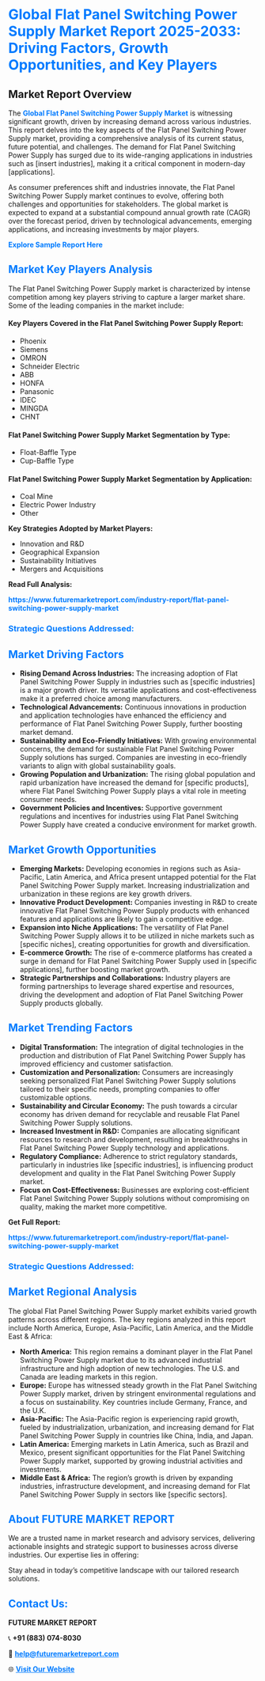 <h1 style="color: #007BFF;">Global Flat Panel Switching Power Supply Market Report 2025-2033: Driving Factors, Growth Opportunities, and Key Players</h1>

<section id="overview">
<h2>Market Report Overview</h2>
<p>The <a href="https://www.futuremarketreport.com/industry-report/flat-panel-switching-power-supply-market" style="color: #007BFF; text-decoration: none;"><strong>Global Flat Panel Switching Power Supply Market</strong></a> is witnessing significant growth, driven by increasing demand across various industries. This report delves into the key aspects of the Flat Panel Switching Power Supply market, providing a comprehensive analysis of its current status, future potential, and challenges. The demand for Flat Panel Switching Power Supply has surged due to its wide-ranging applications in industries such as [insert industries], making it a critical component in modern-day [applications].</p>
<p>As consumer preferences shift and industries innovate, the Flat Panel Switching Power Supply market continues to evolve, offering both challenges and opportunities for stakeholders. The global market is expected to expand at a substantial compound annual growth rate (CAGR) over the forecast period, driven by technological advancements, emerging applications, and increasing investments by major players.</p>
</section>

<section id="overview">
<p><a href="https://www.futuremarketreport.com/request-sample/reportId=36887" style="color: #007BFF; text-decoration: none;"><strong>Explore Sample Report Here</strong></a></p>
</section>

<section id="key-players">
<h2 style="color: #007BFF;">Market Key Players Analysis</h2>
<p>The Flat Panel Switching Power Supply market is characterized by intense competition among key players striving to capture a larger market share. Some of the leading companies in the market include:</p>
<h4>Key Players Covered in the Flat Panel Switching Power Supply Report:</h4>
<ul><li>Phoenix</li><li>Siemens</li><li>OMRON</li><li>Schneider Electric</li><li>ABB</li><li>HONFA</li><li>Panasonic</li><li>IDEC</li><li>MINGDA</li><li>CHNT</li></ul>
<h4>Flat Panel Switching Power Supply Market Segmentation by Type:</h4>
<ul><li>Float-Baffle Type</li><li>Cup-Baffle Type</li></ul>

<h4>Flat Panel Switching Power Supply Market Segmentation by Application:</h4>
<ul><li>Coal Mine</li><li>Electric Power Industry</li><li>Other</li></ul>
<p><strong>Key Strategies Adopted by Market Players:</strong></p>
<ul>
<li>Innovation and R&D</li>
<li>Geographical Expansion</li>
<li>Sustainability Initiatives</li>
<li>Mergers and Acquisitions</li>
</ul>
</section>

<section>
<p><strong>Read Full Analysis: </strong></p><a href="https://www.futuremarketreport.com/industry-report/flat-panel-switching-power-supply-market" style="color: #007BFF; text-decoration: none;"><strong>https://www.futuremarketreport.com/industry-report/flat-panel-switching-power-supply-market</strong></a>
<h3 style="color: #007BFF;">Strategic Questions Addressed:</h3>
</section>

<section id="driving-factors">
<h2 style="color: #007BFF;">Market Driving Factors</h2>
<ul>
<li><strong>Rising Demand Across Industries:</strong> The increasing adoption of Flat Panel Switching Power Supply in industries such as [specific industries] is a major growth driver. Its versatile applications and cost-effectiveness make it a preferred choice among manufacturers.</li>
<li><strong>Technological Advancements:</strong> Continuous innovations in production and application technologies have enhanced the efficiency and performance of Flat Panel Switching Power Supply, further boosting market demand.</li>
<li><strong>Sustainability and Eco-Friendly Initiatives:</strong> With growing environmental concerns, the demand for sustainable Flat Panel Switching Power Supply solutions has surged. Companies are investing in eco-friendly variants to align with global sustainability goals.</li>
<li><strong>Growing Population and Urbanization:</strong> The rising global population and rapid urbanization have increased the demand for [specific products], where Flat Panel Switching Power Supply plays a vital role in meeting consumer needs.</li>
<li><strong>Government Policies and Incentives:</strong> Supportive government regulations and incentives for industries using Flat Panel Switching Power Supply have created a conducive environment for market growth.</li>
</ul>
</section>

<section id="growth-opportunities">
<h2 style="color: #007BFF;">Market Growth Opportunities</h2>
<ul>
<li><strong>Emerging Markets:</strong> Developing economies in regions such as Asia-Pacific, Latin America, and Africa present untapped potential for the Flat Panel Switching Power Supply market. Increasing industrialization and urbanization in these regions are key growth drivers.</li>
<li><strong>Innovative Product Development:</strong> Companies investing in R&D to create innovative Flat Panel Switching Power Supply products with enhanced features and applications are likely to gain a competitive edge.</li>
<li><strong>Expansion into Niche Applications:</strong> The versatility of Flat Panel Switching Power Supply allows it to be utilized in niche markets such as [specific niches], creating opportunities for growth and diversification.</li>
<li><strong>E-commerce Growth:</strong> The rise of e-commerce platforms has created a surge in demand for Flat Panel Switching Power Supply used in [specific applications], further boosting market growth.</li>
<li><strong>Strategic Partnerships and Collaborations:</strong> Industry players are forming partnerships to leverage shared expertise and resources, driving the development and adoption of Flat Panel Switching Power Supply products globally.</li>
</ul>
</section>

<section id="trending-factors">
<h2 style="color: #007BFF;">Market Trending Factors</h2>
<ul>
<li><strong>Digital Transformation:</strong> The integration of digital technologies in the production and distribution of Flat Panel Switching Power Supply has improved efficiency and customer satisfaction.</li>
<li><strong>Customization and Personalization:</strong> Consumers are increasingly seeking personalized Flat Panel Switching Power Supply solutions tailored to their specific needs, prompting companies to offer customizable options.</li>
<li><strong>Sustainability and Circular Economy:</strong> The push towards a circular economy has driven demand for recyclable and reusable Flat Panel Switching Power Supply solutions.</li>
<li><strong>Increased Investment in R&D:</strong> Companies are allocating significant resources to research and development, resulting in breakthroughs in Flat Panel Switching Power Supply technology and applications.</li>
<li><strong>Regulatory Compliance:</strong> Adherence to strict regulatory standards, particularly in industries like [specific industries], is influencing product development and quality in the Flat Panel Switching Power Supply market.</li>
<li><strong>Focus on Cost-Effectiveness:</strong> Businesses are exploring cost-efficient Flat Panel Switching Power Supply solutions without compromising on quality, making the market more competitive.</li>
</ul>
</section>

<section>
<p><strong>Get Full Report: </strong></p><a href="https://www.futuremarketreport.com/industry-report/flat-panel-switching-power-supply-market" style="color: #007BFF; text-decoration: none;"><strong>https://www.futuremarketreport.com/industry-report/flat-panel-switching-power-supply-market</strong></a>
<h3 style="color: #007BFF;">Strategic Questions Addressed:</h3>
</section>


<section id="regional-analysis">
<h2 style="color: #007BFF;">Market Regional Analysis</h2>
<p>The global Flat Panel Switching Power Supply market exhibits varied growth patterns across different regions. The key regions analyzed in this report include North America, Europe, Asia-Pacific, Latin America, and the Middle East & Africa:</p>
<ul>
<li><strong>North America:</strong> This region remains a dominant player in the Flat Panel Switching Power Supply market due to its advanced industrial infrastructure and high adoption of new technologies. The U.S. and Canada are leading markets in this region.</li>
<li><strong>Europe:</strong> Europe has witnessed steady growth in the Flat Panel Switching Power Supply market, driven by stringent environmental regulations and a focus on sustainability. Key countries include Germany, France, and the U.K.</li>
<li><strong>Asia-Pacific:</strong> The Asia-Pacific region is experiencing rapid growth, fueled by industrialization, urbanization, and increasing demand for Flat Panel Switching Power Supply in countries like China, India, and Japan.</li>
<li><strong>Latin America:</strong> Emerging markets in Latin America, such as Brazil and Mexico, present significant opportunities for the Flat Panel Switching Power Supply market, supported by growing industrial activities and investments.</li>
<li><strong>Middle East & Africa:</strong> The region’s growth is driven by expanding industries, infrastructure development, and increasing demand for Flat Panel Switching Power Supply in sectors like [specific sectors].</li>
</ul>
</section>

<footer>
<h2 style="color: #007BFF;">About FUTURE MARKET REPORT</h2>
<p>We are a trusted name in market research and advisory services, delivering actionable insights and strategic support to businesses across diverse industries. Our expertise lies in offering:</p>

<p>Stay ahead in today’s competitive landscape with our tailored research solutions.</p>

<h2 style="color: #007BFF;">Contact Us:</h2>
<p><strong>FUTURE MARKET REPORT</strong></p>
<p>📞 <strong>+91 (883) 074-8030</strong></p>
<p>📧 <strong><a href="mailto:help@futuremarketreport.com" style="color: #007BFF;">help@futuremarketreport.com</a></strong></p>
<p>🌐 <strong><a href="https://www.futuremarketreport.com/" style="color: #007BFF;">Visit Our Website</a></strong></p>
</footer>